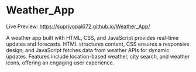 # Weather_App
Live Preview: https://supriyopal672.github.io/Weather_App/<br>
<p>A weather app built with HTML, CSS, and JavaScript provides real-time updates and forecasts. HTML structures content, CSS ensures a responsive design, and JavaScript fetches data from weather APIs for dynamic updates. Features include location-based weather, city search, and weather icons, offering an engaging user experience.
</p>
